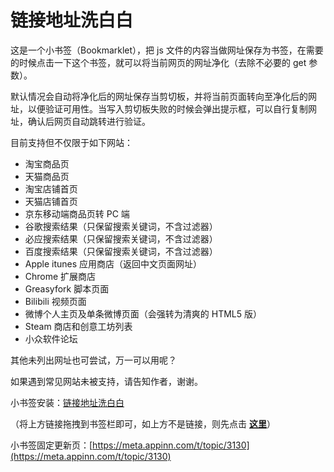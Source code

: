 链接地址洗白白
===

这是一个小书签（Bookmarklet），把 js 文件的内容当做网址保存为书签，在需要的时候点击一下这个书签，就可以将当前网页的网址净化（去除不必要的 get 参数）。

默认情况会自动将净化后的网址保存当剪切板，并将当前页面转向至净化后的网址，以便验证可用性。当写入剪切板失败的时候会弹出提示框，可以自行复制网址，确认后网页自动跳转进行验证。

目前支持但不仅限于如下网站：

* 淘宝商品页
* 天猫商品页
* 淘宝店铺首页
* 天猫店铺首页
* 京东移动端商品页转 PC 端
* 谷歌搜索结果（只保留搜索关键词，不含过滤器）
* 必应搜索结果（只保留搜索关键词，不含过滤器）
* 百度搜索结果（只保留搜索关键词，不含过滤器）
* Apple itunes 应用商店（返回中文页面网址）
* Chrome 扩展商店
* Greasyfork 脚本页面
* Bilibili 视频页面
* 微博个人主页及单条微博页面（会强转为清爽的 HTML5 版）
* Steam 商店和创意工坊列表
* 小众软件论坛

其他未列出网址也可尝试，万一可以用呢？

如果遇到常见网站未被支持，请告知作者，谢谢。

小书签安装：<a href="javascript: (function () { const rulers = { 'tools.appinn.com': {/* 小众工具站，保留 hash */ testReg: /^http(s)?:\/\/tools\.appinn\.com\/.*$/i, replace: '', query: [], hash: true }, 'www.bilibili.com': {/* Blibili */ testReg: /^http(?:s)?:\/\/www\.bilibili\.com\/video\/(av\d+).*$/i, replace: 'https://www.bilibili.com/$1', query: ['p'], hash: true }, 'itunes.apple.com': {/* Apple Stroe */ testReg: /^http(?:s)?:\/\/itunes\.apple\.com\/(?:\w{2}\/)?([^\/]+)\/(?:[^\/]+\/)?((?:id)\d+).*$/i, replace: 'https://itunes.apple.com/cn/$1/$2', query: [], hash: false }, 'chrome.google.com/webstore': {/* Chrome Store */ testReg: /^http(?:s)?:\/\/chrome\.google\.com\/webstore\/detail\/[^\/]+\/([a-z]{32}).*/i, replace: 'https://chrome.google.com/webstore/detail/$1', query: [], hash: false }, 's.taobao.com': {/* Taobao Search */ testReg: /^http(?:s)?:\/\/s\.taobao\.com\/search.*$/i, replace: 'https://s.taobao.com/search', query: ['q'], hash: false, }, 'list.tmall.com': {/* Tmall Search */ testReg: /^http(?:s)?:\/\/list\.tmall\.com\/search_product\.htm.*$/i, replace: 'https://list.tmall.com/search_product.htm', query: ['q'], hash: false, }, 'item.taobao.com': {/* Taobao item */ testReg: /^http(?:s)?:\/\/item\.taobao\.com\/item\.htm.*$/i, replace: 'https://item.taobao.com/item.htm', query: ['id'], hash: false, }, 'detail.tmall.com': {/* Tmall item */ testReg: /^http(?:s)?:\/\/detail\.tmall\.com\/item\.htm.*$/i, replace: 'https://detail.tmall.com/item.htm', query: ['id'], hash: false, }, 'taobao/tmall.com/shop': {/* Taobao/Tmall Shop */ testReg: /^http(?:s)?:\/\/(\w+)\.(taobao|tmall)\.com\/shop\/view_shop\.htm.*$/i, replace: 'https://$1.$2.com/', query: [], hash: false, }, 'item.m.jd.com': {/* JD mobile to PC */ testReg: /^http(?:s)?:\/\/item\.m\.jd\.com\/product\/(\d+)\.html(\?.*)?$/i, replace: 'https://item.jd.com/$1.html', query: [], hash: false, }, 'weibo.com/u': {/* Weibo personal homepage to mobile */ testReg: /^http(?:s)?:\/\/(?:www\.)weibo\.com\/u\/(\d+)(\?.*)?$/i, replace: 'https://m.weibo.cn/$1', query: [], hash: false, }, 'weibo.com': {/* Weibo article page to mobile */ testReg: /^http(?:s)?:\/\/(?:www\.)weibo\.com\/(?:\d+)\/(\w+)(\?.*)?$/i, replace: 'https://m.weibo.cn/status/$1', query: [], hash: false, }, 'greasyfork.org': {/* Greasyfork Script */ testReg: /^http(?:s)?:\/\/(?:www\.)?greasyfork\.org\/(?:[\w-]*\/)?scripts\/(\d+)-.*$/i, replace: 'https://greasyfork.org/zh-CN/scripts/$1', query: [], hash: false, }, 'store.steampowered.com|steamcommunity.com': {/* Steam */ testReg: /^http(?:s)?:\/\/(store\.steampowered|steamcommunity)\.com\/app\/(\d+).*$/i, replace: 'https://$1.com/app/$2', query: [], hash: false, }, 'meta.appinn.com': {/* Appinn BBS */ testReg: /^http(?:s)?:\/\/meta\.appinn\.com\/t\/(?:[^\/]*\/)*?(\d+).*$/i, replace: 'https://meta.appinn.com/t/$1', query: [], hash: false, }, 'other': {/* All url */ testReg: /^(http(?:s)?:\/\/[^?#]*)[?#].*$/i, replace: '', query: ['id', 'tid', 'uid', 'q', 'wd', 'query'], hash: false, }, }; const url = window.location.href; const hash = window.location.hash; const base = window.location.href.replace(/(\?|#).*$/, ''); let pureUrl = url; function getQueryString(key) { let ret = window.location.search.match(new RegExp('(?:\\?|&)' + key + '=(.*?)(?:&|$|#)', 'i')); return ret === null ? '' : ret[1]; } for(let i in rulers){ let ruler = rulers[i]; let reg = ruler.testReg; let replace = ruler.replace; if (reg.test(url)){ let querys = ruler.query; let newQuerys = ''; if(ruler.query.length){ for(let j in querys){ newQuerys += getQueryString(querys[j]) !== '' ? (newQuerys.length?'&':'?')+querys[j]+'='+getQueryString(querys[j]) : ''; } } newQuerys += ruler.hash ? window.location.hash : ''; pureUrl = (replace===''?base:base.replace(reg, replace) ) + newQuerys; break; } } let newnode = document.createElement('input'); newnode.id = 'pure-url-for-copy'; newnode.value = pureUrl; document.body.appendChild(newnode); let copyinput = document.getElementById('pure-url-for-copy'); copyinput.select(); try { let copyresult = document.execCommand('copy'); if(window.location.href === pureUrl){ window.location.reload(); }else{ window.location.href = pureUrl; } }catch (err) { let reload = prompt('净化后的网址是：',pureUrl); if (reload != null){ window.location.href = pureUrl; } } document.body.removeChild(copyinput); })();">链接地址洗白白</a>

（将上方链接拖拽到书签栏即可，如上方不是链接，则先点击 [**这里**](https://dmscode.github.io/Link-cleaner/)）

小书签固定更新页：[https://meta.appinn.com/t/topic/3130](https://meta.appinn.com/t/topic/3130)